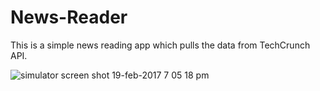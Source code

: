 # News-Reader
This is a simple news reading app which pulls the data from TechCrunch API.


![simulator screen shot 19-feb-2017 7 05 18 pm](https://cloud.githubusercontent.com/assets/25640659/23102898/a105c9d8-f6d7-11e6-82cb-0e9056e0b537.png)

